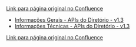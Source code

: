 [Link para página original no Confluence](https://openfinancebrasil.atlassian.net/wiki/spaces/OF/pages/17377840)

- [Informações Gerais - APIs do Diretório - v1.3](../../../../../OF/Open%20Finance%20Brasil/Especifica%c3%a7%c3%b5es%20de%20Integra%c3%a7%c3%a3o/APIs%20do%20Diret%c3%b3rio/v1.3%20-%20APIs%20do%20Diret%c3%b3rio/Informa%c3%a7%c3%b5es%20Gerais%20-%20APIs%20do%20Diret%c3%b3rio%20-%20v1.3)
- [Informações Técnicas - APIs do Diretório - v1.3](../../../../../OF/Open%20Finance%20Brasil/Especifica%c3%a7%c3%b5es%20de%20Integra%c3%a7%c3%a3o/APIs%20do%20Diret%c3%b3rio/v1.3%20-%20APIs%20do%20Diret%c3%b3rio/Informa%c3%a7%c3%b5es%20T%c3%a9cnicas%20-%20APIs%20do%20Diret%c3%b3rio%20-%20v1.3)

[Link para página original no Confluence](https://openfinancebrasil.atlassian.net/wiki/spaces/OF/pages/17377840)